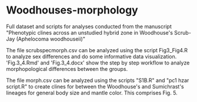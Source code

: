 # Woodhouses-morphology
Full dataset and scripts for analyses conducted from the manuscript "Phenotypic clines across an unstudied hybrid zone in Woodhouse's Scrub-Jay (Aphelocoma woodhouseii)"

The file scrubspecmorph.csv can be analyzed using the script Fig3_Fig4.R to analyze sex differences and do some informative data visualization. 'Fig.3_4.Rmd' and 'Fig.3_4.docx' show the step by step workflow to analyze morphopological differences between the groups.

The file morph.csv can be analyzed using the scripts "S1B.R" and "pc1 hzar script.R" to create clines for between the Woodhouse's and Sumichrast's lineages for general body size and mantle color. This comprises Fig. 5.
